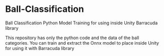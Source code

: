 # Ball-Classification
Ball Classification Python Model Training for using inside Unity Barracuda library

This repository has only the python code and the data of the ball categories. You can train and extract the Onnx model to place inside Unity for using it with Barracuda library
